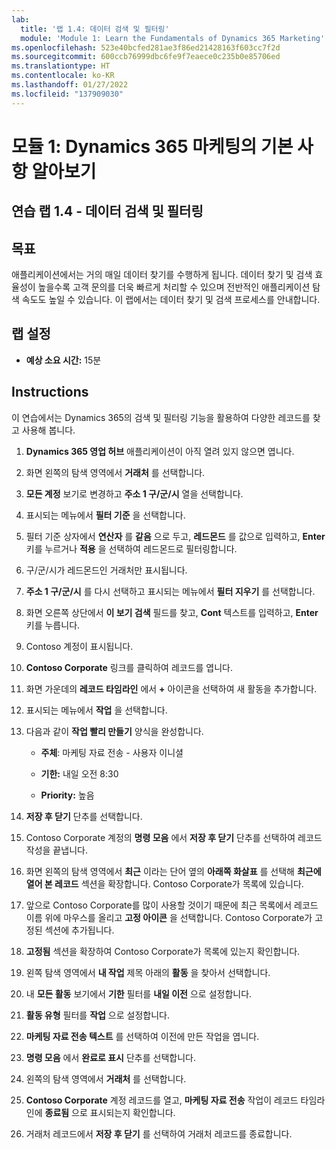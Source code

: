 ```yaml
---
lab:
  title: '랩 1.4: 데이터 검색 및 필터링'
  module: 'Module 1: Learn the Fundamentals of Dynamics 365 Marketing'
ms.openlocfilehash: 523e40bcfed281ae3f86ed21428163f603cc7f2d
ms.sourcegitcommit: 600ccb76999dbc6fe9f7eaece0c235b0e85706ed
ms.translationtype: HT
ms.contentlocale: ko-KR
ms.lasthandoff: 01/27/2022
ms.locfileid: "137909030"
---
```

<a name="module-1-learn-the-fundamentals-of-dynamics-365-marketing"></a>모듈 1: Dynamics 365 마케팅의 기본 사항 알아보기
========================

## <a name="practice-lab-14---search-and-filter-data"></a>연습 랩 1.4 - 데이터 검색 및 필터링

## <a name="objectives"></a>목표

애플리케이션에서는 거의 매일 데이터 찾기를 수행하게 됩니다. 데이터 찾기 및 검색 효율성이 높을수록 고객 문의를 더욱 빠르게 처리할 수 있으며 전반적인 애플리케이션 탐색 속도도 높일 수 있습니다.  이 랩에서는 데이터 찾기 및 검색 프로세스를 안내합니다.

## <a name="lab-setup"></a>랩 설정

  - **예상 소요 시간:** 15분

## <a name="instructions"></a>Instructions

이 연습에서는 Dynamics 365의 검색 및 필터링 기능을 활용하여 다양한 레코드를 찾고 사용해 봅니다. 

1. **Dynamics 365 영업 허브** 애플리케이션이 아직 열려 있지 않으면 엽니다. 

2. 화면 왼쪽의 탐색 영역에서 **거래처** 를 선택합니다. 

3. **모든 계정** 보기로 변경하고 **주소 1 구/군/시** 열을 선택합니다. 

4. 표시되는 메뉴에서 **필터 기준** 을 선택합니다.

5. 필터 기준 상자에서 **연산자** 를 **같음** 으로 두고, **레드몬드** 를 값으로 입력하고, **Enter** 키를 누르거나 **적용** 을 선택하여 레드몬드로 필터링합니다.

6. 구/군/시가 레드몬드인 거래처만 표시됩니다. 

7. **주소 1 구/군/시** 를 다시 선택하고 표시되는 메뉴에서 **필터 지우기** 를 선택합니다. 

8. 화면 오른쪽 상단에서 **이 보기 검색** 필드를 찾고, **Cont** 텍스트를 입력하고, **Enter** 키를 누릅니다.

9. Contoso 계정이 표시됩니다. 

10. **Contoso Corporate** 링크를 클릭하여 레코드를 엽니다. 

11. 화면 가운데의 **레코드 타임라인** 에서 **+** 아이콘을 선택하여 새 활동을 추가합니다. 

12. 표시되는 메뉴에서 **작업** 을 선택합니다.

13. 다음과 같이 **작업 빨리 만들기** 양식을 완성합니다.

    - **주체**: 마케팅 자료 전송 - 사용자 이니셜

    - **기한:** 내일 오전 8:30

    - **Priority:** 높음

14. **저장 후 닫기** 단추를 선택합니다.

15. Contoso Corporate 계정의 **명령 모음** 에서 **저장 후 닫기** 단추를 선택하여 레코드 작성을 끝냅니다. 

16. 화면 왼쪽의 탐색 영역에서 **최근** 이라는 단어 옆의 **아래쪽 화살표** 를 선택해 **최근에 열어 본 레코드** 섹션을 확장합니다. Contoso Corporate가 목록에 있습니다. 

17. 앞으로 Contoso Corporate를 많이 사용할 것이기 때문에 최근 목록에서 레코드 이름 위에 마우스를 올리고 **고정 아이콘** 을 선택합니다. Contoso Corporate가 고정된 섹션에 추가됩니다. 

18. **고정됨** 섹션을 확장하여 Contoso Corporate가 목록에 있는지 확인합니다. 

19. 왼쪽 탐색 영역에서 **내 작업** 제목 아래의 **활동** 을 찾아서 선택합니다.

20. 내 **모든 활동** 보기에서 **기한** 필터를 **내일 이전** 으로 설정합니다.

21. **활동 유형** 필터를 **작업** 으로 설정합니다.

22. **마케팅 자료 전송 텍스트** 를 선택하여 이전에 만든 작업을 엽니다. 

23. **명령 모음** 에서 **완료로 표시** 단추를 선택합니다. 

24. 왼쪽의 탐색 영역에서 **거래처** 를 선택합니다.

25. **Contoso Corporate** 계정 레코드를 열고, **마케팅 자료 전송** 작업이 레코드 타임라인에 **종료됨** 으로 표시되는지 확인합니다. 

26. 거래처 레코드에서 **저장 후 닫기** 를 선택하여 거래처 레코드를 종료합니다. 
